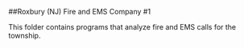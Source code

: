 ##Roxbury (NJ) Fire and EMS Company #1

This folder contains programs that analyze fire and EMS calls for the township.
